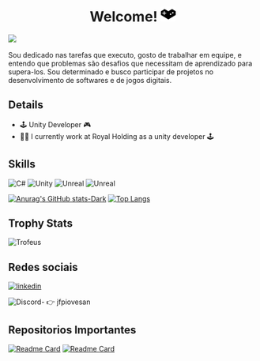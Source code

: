<h1  align="center"> Welcome! <img src='https://github.com/jfpiovesa/jfpiovesa/blob/main/Imagens/gaming.svg' color ='#FF4F8B' height= '30'> </h1>

<p align= "leftUp"> <img src= 'https://instagram.fqps2-1.fna.fbcdn.net/v/t51.2885-19/256873774_3274331652794540_5524363597531866683_n.jpg?stp=dst-jpg_s320x320&_nc_ht=instagram.fqps2-1.fna.fbcdn.net&_nc_cat=108&_nc_ohc=yOWXygXPsz4AX-Ar_8S&edm=AOQ1c0wBAAAA&ccb=7-5&oh=00_AfBdybD1vad7S7-HswVf2ZLNGBY1jYO2pI-anKCnh_g3OA&oe=64CEA839&_nc_sid=8b3546' height='200'> </p>

<p align= "rightUp"> Sou dedicado nas tarefas que executo, gosto de trabalhar em equipe, e entendo que problemas são desafios que necessitam de aprendizado para supera-los. Sou determinado e busco participar de projetos no desenvolvimento de softwares e de jogos digitais.</p>


## Details
* 🕹️ Unity Developer 🎮
* 🧑‍💼 I currently work at Royal Holding as a unity developer 🕹️

## Skills 

![C#](https://img.shields.io/badge/C%23-239120?style=for-the-badge&logo=c-sharp&logoColor=white)
![Unity](https://img.shields.io/badge/Unity-100000?style=for-the-badge&logo=unity&logoColor=white)
![Unreal](https://img.shields.io/badge/-Unreal%20Engine-313131?style=for-the-badge&logo=unreal-engine&logoColor=white)
![Unreal](https://img.shields.io/badge/Trello-0052CC?style=for-the-badge&logo=trello&logoColor=white)

[![Anurag's GitHub stats-Dark](https://github-readme-stats.vercel.app/api?username=jfpiovesa&show=reviews&show_icons=true&theme=radical)](https://github.com/anuraghazra/github-readme-stats)
[![Top Langs](https://github-readme-stats.vercel.app/api/top-langs/?username=jfpiovesa&layout=compact&theme=radical)](https://github.com/anuraghazra/github-readme-stats)

## Trophy Stats
![Trofeus](https://github-profile-trophy.vercel.app/?username=jfpiovesa&theme=radical)

## Redes sociais

[<img src = 'https://cdn.jsdelivr.net/gh/devicons/devicon/icons/linkedin/linkedin-original.svg' alt='linkedin' height='30' >](https://www.linkedin.com/in/jose-fernando-piovesan-798571113/)

![Discord-](https://img.shields.io/badge/Discord-5865F2?style=for-the-badge&logo=discord&logoColor=white) 👉 jfpiovesan 


## Repositorios  Importantes


[![Readme Card](https://github-readme-stats.vercel.app/api/pin/?username=jfpiovesa&repo=Tell.me&theme=radical)](https://github.com/jfpiovesa/Tell.me)
[![Readme Card](https://github-readme-stats.vercel.app/api/pin/?username=jfpiovesa&repo=Battle-of-minds&theme=radical)](https://github.com/jfpiovesa/Battle-of-minds)




